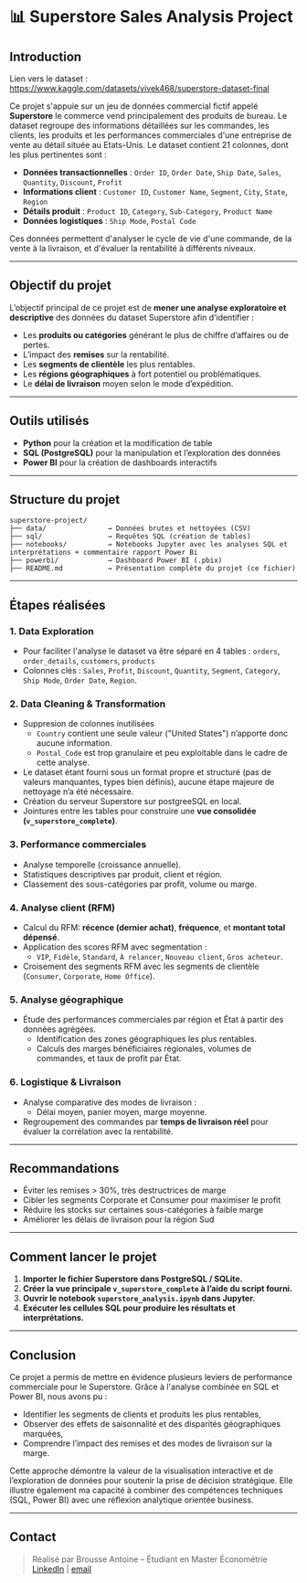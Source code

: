 # 📊 Superstore Sales Analysis Project

##   Introduction

Lien vers le dataset : https://www.kaggle.com/datasets/vivek468/superstore-dataset-final

Ce projet s'appuie sur un jeu de données commercial fictif appelé **Superstore** le commerce vend principalement des produits de bureau. Le dataset regroupe des informations détaillées sur les commandes, les clients, les produits et les performances commerciales d'une entreprise de vente au détail située au Etats-Unis. Le dataset contient 21 colonnes, dont les plus pertinentes sont :

- **Données transactionnelles** : `Order ID`, `Order Date`, `Ship Date`, `Sales`, `Quantity`, `Discount`, `Profit`
- **Informations client** : `Customer ID`, `Customer Name`, `Segment`, `City`, `State`, `Region`
- **Détails produit** : `Product ID`, `Category`, `Sub-Category`, `Product Name`
- **Données logistiques** : `Ship Mode`, `Postal Code`

Ces données permettent d'analyser le cycle de vie d'une commande, de la vente à la livraison, et d'évaluer la rentabilité à différents niveaux.

---

##   Objectif du projet

L’objectif principal de ce projet est de **mener une analyse exploratoire et descriptive** des données du dataset Superstore afin d’identifier :

- Les **produits ou catégories** générant le plus de chiffre d’affaires ou de pertes.
- L’impact des **remises** sur la rentabilité.
- Les **segments de clientèle** les plus rentables.
- Les **régions géographiques** à fort potentiel ou problématiques.
- Le **délai de livraison** moyen selon le mode d’expédition.


---
##  Outils utilisés

- **Python** pour la création et la modification de table
- **SQL (PostgreSQL)** pour la manipulation et l’exploration des données
- **Power BI** pour la création de dashboards interactifs

---

## Structure du projet

```
superstore-project/
├── data/               → Données brutes et nettoyées (CSV)
├── sql/                → Requêtes SQL (création de tables)
├── notebooks/          → Notebooks Jupyter avec les analyses SQL et interprétations + commentaire rapport Power Bi
├── powerbi/            → Dashboard Power BI (.pbix)
├── README.md           → Présentation complète du projet (ce fichier)
```

---

## Étapes réalisées

### 1. Data Exploration

- Pour faciliter l'analyse le dataset va être séparé en 4 tables : `orders`, `order_details`, `customers`, `products`
- Colonnes clés : `Sales`, `Profit`, `Discount`, `Quantity`, `Segment`, `Category`, `Ship Mode`, `Order Date`, `Region`.

### 2. Data Cleaning & Transformation

- Suppresion de colonnes inutilisées
  - `Country` contient une seule valeur ("United States") n’apporte donc aucune information.
  - `Postal_Code` est trop granulaire et peu exploitable dans le cadre de cette analyse.
- Le dataset étant fourni sous un format propre et structuré (pas de valeurs manquantes, types bien définis), aucune étape majeure de nettoyage n’a été nécessaire.
- Création du serveur Superstore sur postgreeSQL en local.
- Jointures entre les tables pour construire une **vue consolidée (`v_superstore_complete`)**.

### 3. Performance commerciales

- Analyse temporelle (croissance annuelle).
- Statistiques descriptives par produit, client et région.
- Classement des sous-catégories par profit, volume ou marge.

### 4. Analyse client (RFM)

- Calcul du RFM: **récence (dernier achat)**, **fréquence**, et **montant total dépensé**.
- Application des scores RFM avec segmentation :
  - `VIP`, `Fidèle`, `Standard`, `À relancer`, `Nouveau client`, `Gros acheteur`.
- Croisement des segments RFM avec les segments de clientèle (`Consumer`, `Corporate`, `Home Office`).

### 5. Analyse géographique

- Étude des performances commerciales par région et État à partir des données agrégées.
  - Identification des zones géographiques les plus rentables.
  - Calculs des marges bénéficiaires régionales, volumes de commandes, et taux de profit par État.

### 6. Logistique & Livraison

- Analyse comparative des modes de livraison :
  - Délai moyen, panier moyen, marge moyenne.
- Regroupement des commandes par **temps de livraison réel** pour évaluer la corrélation avec la rentabilité.

---

## Recommandations

- Éviter les remises > 30%, très destructrices de marge
- Cibler les segments Corporate et Consumer pour maximiser le profit
- Réduire les stocks sur certaines sous-catégories à faible marge
- Améliorer les délais de livraison pour la région Sud

---

## Comment lancer le projet

1. **Importer le fichier Superstore dans PostgreSQL / SQLite.**
2. **Créer la vue principale `v_superstore_complete` à l’aide du script fourni.**
3. **Ouvrir le notebook `superstore_analysis.ipynb` dans Jupyter.**
4. **Exécuter les cellules SQL pour produire les résultats et interprétations.**

---

## Conclusion

Ce projet a permis de mettre en évidence plusieurs leviers de performance commerciale pour le Superstore. Grâce à l'analyse combinée en SQL et Power BI, nous avons pu :
- Identifier les segments de clients et produits les plus rentables,
- Observer des effets de saisonnalité et des disparités géographiques marquées,
- Comprendre l’impact des remises et des modes de livraison sur la marge.

Cette approche démontre la valeur de la visualisation interactive et de l’exploration de données pour soutenir la prise de décision stratégique. Elle illustre également ma capacité à combiner des compétences techniques (SQL, Power BI) avec une réflexion analytique orientée business.

---

## Contact

> Réalisé par Brousse Antoine – Étudiant en Master Économétrie  
> [LinkedIn](https://www.linkedin.com/in/brousseantoine/) | [email](brousse.antoine14@gmail.com)